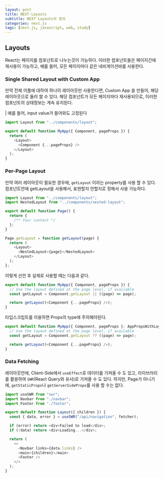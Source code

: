 ```yaml
---
layout: post
title: NEXT-Layouts
subtitle: NEXT Layouts의 정의
categories: next.js
tags: [next.js, javascript, web, study]
---
```


## Layouts

React는 페이지를 컴포넌트로 나누는것이 가능하다. 이러한 컴포넌트들은 페이지간에 재사용이 가능하고, 예를 들어, 모든 페이지마다 같은 네비게이션바를 사용한다.

### Single Shared Layout with Custom App

만약 전체 어플에 대하여 하나의 레이아웃만 사용한다면, Custom App 을 만들어, 해당 레이아웃으로 둘러 쌀 수 있다. 해당 컴포넌트가 모든 페이지마다 재사용되므로, 이러한 컴포넌트의 상태정보는 계속 유지된다.

| 예를 들어, input value가 들어와도 고정된다

```javascript
import Layout from "../components/layout";

export default function MyApp({ Component, pageProps }) {
  return (
    <Layout>
      <Component {...pageProps} />
    </Layout>
  );
}
```

### Per-Page Layout

만약 여러 레이아웃이 필요한 경우에, `getLayout` 이라는 property를 사용 할 수 있다. 컴포넌트안에 getLayout을 사용해서, 표현할지 안할지로 정해서 사용 가능하다.

```javascript
import Layout from "../components/layout";
import NestedLayout from "../components/nested-layout";

export default function Page() {
  return {
    /** Your content */
  };
}

Page.getLayout = function getLayout(page) {
  return (
    <Layout>
      <NestedLayout>{page}</NestedLayout>
    </Layout>
  );
};
```

이렇게 선언 후 실제로 사용할 때는 다음과 같다.

```javascript
export default function MyApp({ Component, pageProps }) {
  // Use the layout defined at the page level, if available
  const getLayout = Component.getLayout || ((page) => page);

  return getLayout(<Component {...pageProps} />);
}
```

타입스크립트를 이용하면 Props의 type에 주의해야된다.

```typescript
export default function MyApp({ Component, pageProps }: AppPropsWithLayout) {
  // Use the layout defined at the page level, if available
  const getLayout = Component.getLayout ?? ((page) => page);

  return getLayout(<Component {...pageProps} />);
}
```

### Data Fetching

레이아웃안에, Client-Side에서 `useEffect`로 데이터를 가져올 수 도 있고, 라이브러리를 활용하여 `SWR`(React Query와 유사)로 가져올 수 도 있다. 하지만, Page가 아니기에, `getStaticProps`나 `getServerSideProps`를 사용 할 수는 없다.

```javascript
import useSWR from "swr";
import Navbar from "./navbar";
import Footer from "./footer";

export default function Layout({ children }) {
  const { data, error } = useSWR("/api/navigation", fetcher);

  if (error) return <div>Failed to load</div>;
  if (!data) return <div>Loading...</div>;

  return (
    <>
      <Navbar links={data.links} />
      <main>{children}</main>
      <Footer />
    </>
  );
}
```

